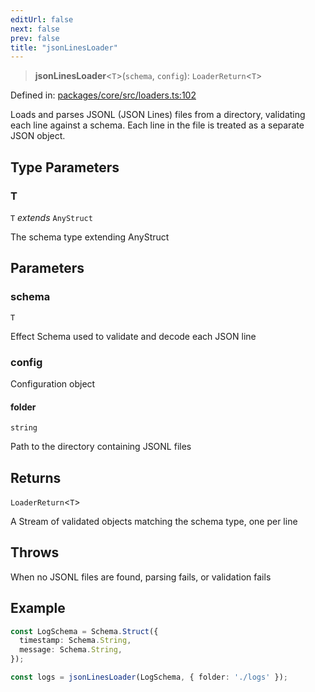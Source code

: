 ```yaml
---
editUrl: false
next: false
prev: false
title: "jsonLinesLoader"
---
```


> **jsonLinesLoader**\<`T`\>(`schema`, `config`): `LoaderReturn`\<`T`\>

Defined in: [packages/core/src/loaders.ts:102](https://github.com/bitswired/foldcms/blob/19c9e600da6c0170e8229bb7e1889de08e1cce6f/packages/core/src/loaders.ts#L102)

Loads and parses JSONL (JSON Lines) files from a directory, validating each line against a schema.
Each line in the file is treated as a separate JSON object.

## Type Parameters

### T

`T` *extends* `AnyStruct`

The schema type extending AnyStruct

## Parameters

### schema

`T`

Effect Schema used to validate and decode each JSON line

### config

Configuration object

#### folder

`string`

Path to the directory containing JSONL files

## Returns

`LoaderReturn`\<`T`\>

A Stream of validated objects matching the schema type, one per line

## Throws

When no JSONL files are found, parsing fails, or validation fails

## Example

```typescript
const LogSchema = Schema.Struct({
  timestamp: Schema.String,
  message: Schema.String,
});

const logs = jsonLinesLoader(LogSchema, { folder: './logs' });
```
